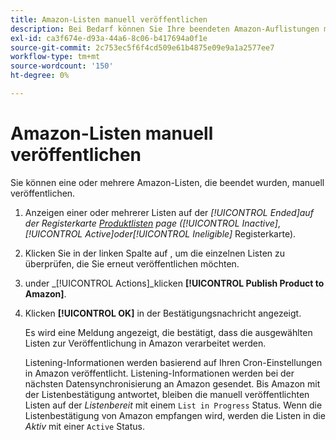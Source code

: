 ```yaml
---
title: Amazon-Listen manuell veröffentlichen
description: Bei Bedarf können Sie Ihre beendeten Amazon-Auflistungen manuell über Ihren Commerce-Administrator veröffentlichen.
exl-id: ca3f674e-d93a-44a6-8c06-b417694a0f1e
source-git-commit: 2c753ec5f6f4cd509e61b4875e09e9a1a2577ee7
workflow-type: tm+mt
source-wordcount: '150'
ht-degree: 0%

---
```


# Amazon-Listen manuell veröffentlichen

Sie können eine oder mehrere Amazon-Listen, die beendet wurden, manuell veröffentlichen.

1. Anzeigen einer oder mehrerer Listen auf der _[!UICONTROL Ended]_auf der Registerkarte [Produktlisten](./managing-product-listings.md) page (_[!UICONTROL Inactive]_, _[!UICONTROL Active]_oder_[!UICONTROL Ineligible]_ Registerkarte).

1. Klicken Sie in der linken Spalte auf , um die einzelnen Listen zu überprüfen, die Sie erneut veröffentlichen möchten.

1. under _[!UICONTROL Actions]_klicken **[!UICONTROL Publish Product to Amazon]**.

1. Klicken **[!UICONTROL OK]** in der Bestätigungsnachricht angezeigt.

   Es wird eine Meldung angezeigt, die bestätigt, dass die ausgewählten Listen zur Veröffentlichung in Amazon verarbeitet werden.

   Listening-Informationen werden basierend auf Ihren Cron-Einstellungen in Amazon veröffentlicht. Listening-Informationen werden bei der nächsten Datensynchronisierung an Amazon gesendet. Bis Amazon mit der Listenbestätigung antwortet, bleiben die manuell veröffentlichten Listen auf der _Listenbereit_ mit einem `List in Progress` Status. Wenn die Listenbestätigung von Amazon empfangen wird, werden die Listen in die _Aktiv_ mit einer `Active` Status.
